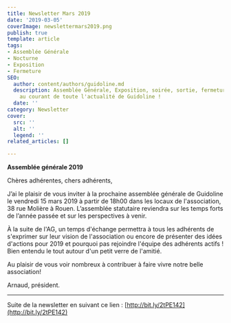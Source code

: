 ```yaml
---
title: Newsletter Mars 2019
date: '2019-03-05'
coverImage: newslettermars2019.png
publish: true
template: article
tags:
- Assemblée Générale
- Nocturne
- Exposition
- Fermeture
SEO:
  author: content/authors/guidoline.md
  description: Assemblée Générale, Exposition, soirée, sortie, fermeture, tenez vous
    au courant de toute l'actualité de Guidoline !
  date: ''
category: Newsletter
cover:
  src: ''
  alt: ''
  legend: ''
related_articles: []

---
```

**Assemblée générale 2019**

Chères adhérentes, chers adhérents,

J’ai le plaisir de vous inviter à la prochaine assemblée générale de Guidoline le vendredi 15 mars 2019 à partir de 18h00 dans les locaux de l'association, 38 rue Molière à Rouen. L’assemblée statutaire reviendra sur les temps forts de l’année passée et sur les perspectives à venir.

À la suite de l'AG, un temps d'échange permettra à tous les adhérents de s'exprimer sur leur vision de l'association ou encore de présenter des idées d'actions pour 2019 et pourquoi pas rejoindre l'équipe des adhérents actifs ! Bien entendu le tout autour d'un petit verre de l'amitié.

Au plaisir de vous voir nombreux à contribuer à faire vivre notre belle association!

Arnaud, président.

___

Suite de la newsletter en suivant ce lien : [http://bit.ly/2tPE142](http://bit.ly/2tPE142)